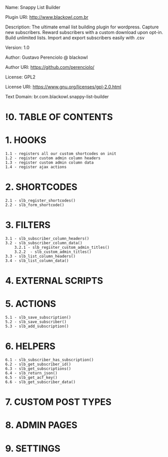 Name: Snappy List Builder

Plugin URI:  http://www.blackowl.com.br

Description: The ultimate email list building plugin for wordpress. Capture new subscribers. Reward subscribers 
with a custom download upon opt-in. Build unlimited lists. Import and export subscribers easily with .csv

Version: 1.0

Author: Gustavo Perenciolo @ blackowl

Author URI: https://github.com/perenciolo/

License: GPL2

License URI: https://www.gnu.org/licenses/gpl-2.0.html

Text Domain: br.com.blackowl.snappy-list-builder


# !0. TABLE OF CONTENTS 


# 1. HOOKS
    1.1 - registers all our custom shortcodes on init
    1.2 - register custom admin column headers 
    1.3 - register custom admin column data 
    1.4 - register ajax actions 

# 2. SHORTCODES
    2.1 - slb_register_shortcodes()
    2.2 - slb_form_shortcode()

# 3. FILTERS
    3.1 - slb_subscriber_column_headers()
    3.2 - slb_subscriber_column_data()
        3.2.1 - slb_register_custom_admin_titles()
        3.2.2  - slb_custom_admin_titles()
    3.3 - slb_list_column_headers()
    3.4 - slb_list_column_data()

# 4. EXTERNAL SCRIPTS

# 5. ACTIONS
    5.1 - slb_save_subscription()
    5.2 - slb_save_subscriber()
    5.3 - slb_add_subscription()

# 6. HELPERS
    6.1 - slb_subscriber_has_subscription()
    6.2 - slb_get_subscriber_id()
    6.3 - slb_get_subscriptions()
    6.4 - slb_return_json()
    6.5 - slb_get_acf_key()
    6.6 - slb_get_subscriber_data()

# 7. CUSTOM POST TYPES

# 8. ADMIN PAGES

# 9. SETTINGS
